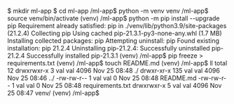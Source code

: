 $ mkdir ml-app
$ cd ml-app
/ml-app$ python -m venv venv
/ml-app$ source venv/bin/activate
(venv) /ml-app$ python -m pip install --upgrade pip
Requirement already satisfied: pip in ./venv/lib/python3.9/site-packages (21.2.4)
Collecting pip
  Using cached pip-21.3.1-py3-none-any.whl (1.7 MB)
Installing collected packages: pip
  Attempting uninstall: pip
    Found existing installation: pip 21.2.4
    Uninstalling pip-21.2.4:
      Successfully uninstalled pip-21.2.4
Successfully installed pip-21.3.1
(venv) /ml-app$ pip freeze > requirements.txt
(venv) /ml-app$ touch README.md
(venv) /ml-app$ ll
total 12
drwxrwxr-x   3 val val 4096 Nov 25 08:48 ./
drwxr-xr-x 135 val val 4096 Nov 25 08:46 ../
-rw-rw-r--   1 val val    0 Nov 25 08:48 README.md
-rw-rw-r--   1 val val    0 Nov 25 08:48 requirements.txt
drwxrwxr-x   5 val val 4096 Nov 25 08:47 venv/
(venv) /ml-app$ 
